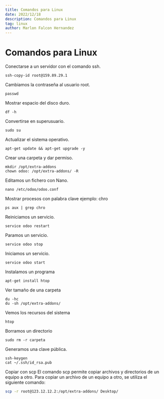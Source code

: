 ```yaml
---
title: Comandos para Linux
date: 2022/12/18
description: Comandos para Linux
tag: linux
author: Marlon Falcon Hernandez
---
```


# Comandos para Linux


Conectarse a un servidor con el comando ssh.
```
ssh-copy-id root@159.89.29.1
```

Cambiamos la contraseña al usuario root.
```
passwd
```

Mostrar espacio del disco duro.
```
df -h
```

Convertirse en superusuario.
```
sudo su
```

Actualizar el sistema operativo.
```
apt-get update && apt-get upgrade -y
```

Crear una carpeta y dar permiso.
```
mkdir /opt/extra-addons
chown odoo: /opt/extra-addons/ -R
```

Editamos un fichero con Nano.
```
nano /etc/odoo/odoo.conf
```

Mostrar procesos con palabra clave ejemplo: chro
```
ps aux | grep chro
```

Reiniciamos un servicio.
```
service odoo restart
```

Paramos un servicio.
```
service odoo stop
```

Iniciamos un servicio.
```
service odoo start
```

Instalamos un programa
```
apt-get install htop
```

Ver tamaño de una carpeta
```
du -hc
du -sh /opt/extra-addons/
```


Vemos los recursos del sistema
```
htop
```

Borramos un directorio
```
sudo rm -r carpeta
```

Generamos una clave pública.
```
ssh-keygen
cat ~/.ssh/id_rsa.pub
```

Copiar con scp
El comando scp permite copiar archivos y directorios de un equipo a otro. Para copiar un archivo de un equipo a otro, se utiliza el siguiente comando:
```bash
scp -r root@123.12.12.2:/opt/extra-addons/ Desktop/
```
